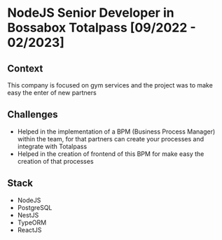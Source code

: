 # NodeJS Senior Developer in Bossabox Totalpass [09/2022 - 02/2023]

## Context
This company is focused on gym services and the project was to make easy the enter of new partners

## Challenges
- Helped in the implementation of a BPM (Business Process Manager) within the team, for that partners can create your processes and integrate with Totalpass
- Helped in the creation of frontend of this BPM for make easy the creation of that processes

## Stack
- NodeJS
- PostgreSQL
- NestJS
- TypeORM
- ReactJS